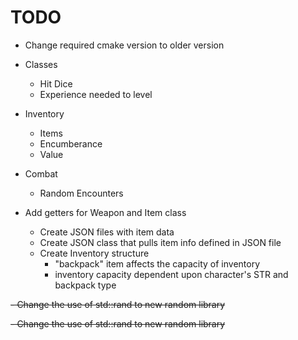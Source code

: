 # TODO
- Change required cmake version to older version


- Classes
   - Hit Dice
   - Experience needed to level
- Inventory
   - Items
   - Encumberance
   - Value
- Combat
   - Random Encounters
- Add getters for Weapon and Item class
   - Create JSON files with item data
   - Create JSON class that pulls item info defined in JSON file
   - Create Inventory structure
      - "backpack" item affects the capacity of inventory
      -  inventory capacity dependent upon character's STR and backpack type


 ~~- Change the use of std::rand to new random library~~

   
  ~~- Change the use of std::rand to new random library~~
